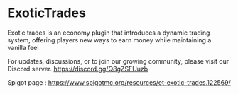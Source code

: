 # ExoticTrades
 
Exotic trades is an economy plugin that introduces a dynamic trading system, offering players new ways to earn money while maintaining a vanilla feel

For updates, discussions, or to join our growing community, please visit our Discord server.
https://discord.gg/Q8gZSFUuzb

Spigot page : https://www.spigotmc.org/resources/et-exotic-trades.122569/
